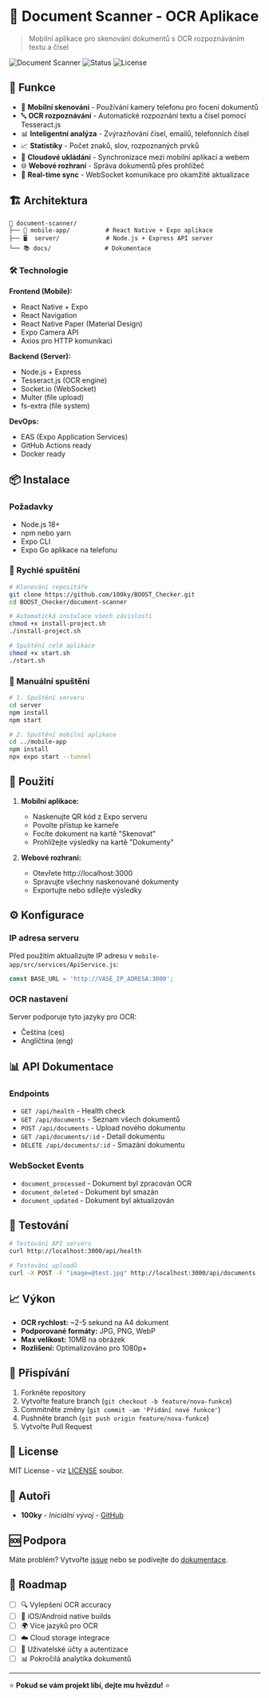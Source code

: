 # 📄 Document Scanner - OCR Aplikace

> Mobilní aplikace pro skenování dokumentů s OCR rozpoznáváním textu a čísel

![Document Scanner](https://img.shields.io/badge/Platform-React%20Native%20%7C%20Node.js-blue)
![Status](https://img.shields.io/badge/Status-Production%20Ready-green)
![License](https://img.shields.io/badge/License-MIT-blue)

## 🚀 Funkce

- 📸 **Mobilní skenování** - Používání kamery telefonu pro focení dokumentů
- 🔤 **OCR rozpoznávání** - Automatické rozpoznání textu a čísel pomocí Tesseract.js
- 📊 **Inteligentní analýza** - Zvýrazňování čísel, emailů, telefonních čísel
- 📈 **Statistiky** - Počet znaků, slov, rozpoznaných prvků
- 💾 **Cloudové ukládání** - Synchronizace mezi mobilní aplikací a webem
- 🌐 **Webové rozhraní** - Správa dokumentů přes prohlížeč
- 🔄 **Real-time sync** - WebSocket komunikace pro okamžité aktualizace

## 🏗️ Architektura

```
📁 document-scanner/
├── 📱 mobile-app/          # React Native + Expo aplikace
├── 🖥️  server/             # Node.js + Express API server
└── 📚 docs/               # Dokumentace
```

### 🛠️ Technologie

**Frontend (Mobile):**
- React Native + Expo
- React Navigation
- React Native Paper (Material Design)
- Expo Camera API
- Axios pro HTTP komunikaci

**Backend (Server):**
- Node.js + Express
- Tesseract.js (OCR engine)
- Socket.io (WebSocket)
- Multer (file upload)
- fs-extra (file system)

**DevOps:**
- EAS (Expo Application Services)
- GitHub Actions ready
- Docker ready

## 📦 Instalace

### Požadavky
- Node.js 18+
- npm nebo yarn
- Expo CLI
- Expo Go aplikace na telefonu

### 🚀 Rychlé spuštění

```bash
# Klonování repositáře
git clone https://github.com/100ky/BOOST_Checker.git
cd BOOST_Checker/document-scanner

# Automatická instalace všech závislostí
chmod +x install-project.sh
./install-project.sh

# Spuštění celé aplikace
chmod +x start.sh
./start.sh
```

### 🔧 Manuální spuštění

```bash
# 1. Spuštění serveru
cd server
npm install
npm start

# 2. Spuštění mobilní aplikace
cd ../mobile-app
npm install
npx expo start --tunnel
```

## 📱 Použití

1. **Mobilní aplikace:**
   - Naskenujte QR kód z Expo serveru
   - Povolte přístup ke kameře
   - Focíte dokument na kartě "Skenovat"
   - Prohlížejte výsledky na kartě "Dokumenty"

2. **Webové rozhraní:**
   - Otevřete http://localhost:3000
   - Spravujte všechny naskenované dokumenty
   - Exportujte nebo sdílejte výsledky

## ⚙️ Konfigurace

### IP adresa serveru
Před použitím aktualizujte IP adresu v `mobile-app/src/services/ApiService.js`:

```javascript
const BASE_URL = 'http://VASE_IP_ADRESA:3000';
```

### OCR nastavení
Server podporuje tyto jazyky pro OCR:
- Čeština (ces)
- Angličtina (eng)

## 📊 API Dokumentace

### Endpoints

- `GET /api/health` - Health check
- `GET /api/documents` - Seznam všech dokumentů
- `POST /api/documents` - Upload nového dokumentu
- `GET /api/documents/:id` - Detail dokumentu
- `DELETE /api/documents/:id` - Smazání dokumentu

### WebSocket Events

- `document_processed` - Dokument byl zpracován OCR
- `document_deleted` - Dokument byl smazán
- `document_updated` - Dokument byl aktualizován

## 🧪 Testování

```bash
# Testování API serveru
curl http://localhost:3000/api/health

# Testování uploadů
curl -X POST -F "image=@test.jpg" http://localhost:3000/api/documents
```

## 📈 Výkon

- **OCR rychlost:** ~2-5 sekund na A4 dokument
- **Podporované formáty:** JPG, PNG, WebP
- **Max velikost:** 10MB na obrázek
- **Rozlišení:** Optimalizováno pro 1080p+

## 🤝 Přispívání

1. Forkněte repository
2. Vytvořte feature branch (`git checkout -b feature/nova-funkce`)
3. Commitněte změny (`git commit -am 'Přidání nové funkce'`)
4. Pushněte branch (`git push origin feature/nova-funkce`)
5. Vytvořte Pull Request

## 📄 License

MIT License - viz [LICENSE](LICENSE) soubor.

## 👥 Autoři

- **100ky** - *Iniciální vývoj* - [GitHub](https://github.com/100ky)

## 🆘 Podpora

Máte problém? Vytvořte [issue](https://github.com/100ky/BOOST_Checker/issues) nebo se podívejte do [dokumentace](./document-scanner/USAGE.md).

## 🎯 Roadmap

- [ ] 🔍 Vylepšení OCR accuracy
- [ ] 📱 iOS/Android native builds
- [ ] 🌍 Více jazyků pro OCR
- [ ] ☁️ Cloud storage integrace
- [ ] 🔐 Uživatelské účty a autentizace
- [ ] 📊 Pokročilá analytika dokumentů

---

⭐ **Pokud se vám projekt líbí, dejte mu hvězdu!** ⭐